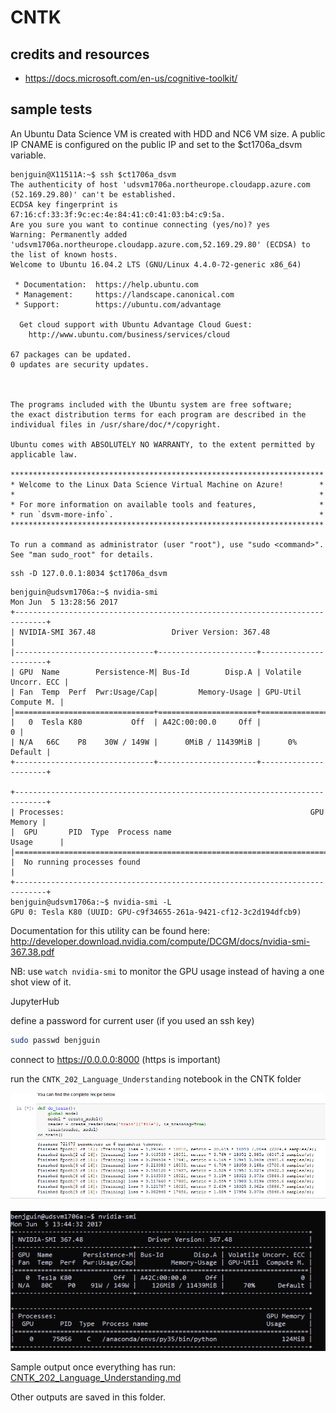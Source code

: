 # CNTK

## credits and resources

- <https://docs.microsoft.com/en-us/cognitive-toolkit/>

## sample tests

An Ubuntu Data Science VM is created with HDD and NC6 VM size. 
A public IP CNAME is configured on the public IP and set to the $ct1706a_dsvm variable.

```
benjguin@X11511A:~$ ssh $ct1706a_dsvm
The authenticity of host 'udsvm1706a.northeurope.cloudapp.azure.com (52.169.29.80)' can't be established.
ECDSA key fingerprint is 67:16:cf:33:3f:9c:ec:4e:84:41:c0:41:03:b4:c9:5a.
Are you sure you want to continue connecting (yes/no)? yes
Warning: Permanently added 'udsvm1706a.northeurope.cloudapp.azure.com,52.169.29.80' (ECDSA) to the list of known hosts.
Welcome to Ubuntu 16.04.2 LTS (GNU/Linux 4.4.0-72-generic x86_64)

 * Documentation:  https://help.ubuntu.com
 * Management:     https://landscape.canonical.com
 * Support:        https://ubuntu.com/advantage

  Get cloud support with Ubuntu Advantage Cloud Guest:
    http://www.ubuntu.com/business/services/cloud

67 packages can be updated.
0 updates are security updates.



The programs included with the Ubuntu system are free software;
the exact distribution terms for each program are described in the
individual files in /usr/share/doc/*/copyright.

Ubuntu comes with ABSOLUTELY NO WARRANTY, to the extent permitted by
applicable law.

**********************************************************************
* Welcome to the Linux Data Science Virtual Machine on Azure!        *
*                                                                    *
* For more information on available tools and features,              *
* run `dsvm-more-info`.                                              *
**********************************************************************

To run a command as administrator (user "root"), use "sudo <command>".
See "man sudo_root" for details.
```

```
ssh -D 127.0.0.1:8034 $ct1706a_dsvm
```

```
benjguin@udsvm1706a:~$ nvidia-smi
Mon Jun  5 13:28:56 2017
+-----------------------------------------------------------------------------+
| NVIDIA-SMI 367.48                 Driver Version: 367.48                    |
|-------------------------------+----------------------+----------------------+
| GPU  Name        Persistence-M| Bus-Id        Disp.A | Volatile Uncorr. ECC |
| Fan  Temp  Perf  Pwr:Usage/Cap|         Memory-Usage | GPU-Util  Compute M. |
|===============================+======================+======================|
|   0  Tesla K80           Off  | A42C:00:00.0     Off |                    0 |
| N/A   66C    P8    30W / 149W |      0MiB / 11439MiB |      0%      Default |
+-------------------------------+----------------------+----------------------+

+-----------------------------------------------------------------------------+
| Processes:                                                       GPU Memory |
|  GPU       PID  Type  Process name                               Usage      |
|=============================================================================|
|  No running processes found                                                 |
+-----------------------------------------------------------------------------+
benjguin@udsvm1706a:~$ nvidia-smi -L
GPU 0: Tesla K80 (UUID: GPU-c9f34655-261a-9421-cf12-3c2d194dfcb9)
```

Documentation for this utility can be found here: <http://developer.download.nvidia.com/compute/DCGM/docs/nvidia-smi-367.38.pdf>

NB: use `watch nvidia-smi` to monitor the GPU usage instead of having a one shot view of it.

JupyterHub

define a password for current user (if you used an ssh key)

```bash
sudo passwd benjguin
```

connect to <https://0.0.0.0:8000> (https is important)

run the `CNTK_202_Language_Understanding` notebook in the CNTK folder

![](img/ct1.png)

![](img/ct2.png)

Sample output once everything has run: [CNTK_202_Language_Understanding.md](CNTK_202_Language_Understanding.md)

Other outputs are saved in this folder.
